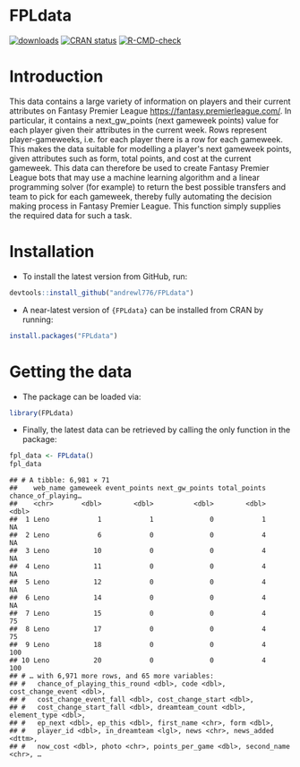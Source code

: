 FPLdata
================

<!-- badges: start -->

[![downloads](https://cranlogs.r-pkg.org/badges/FPLdata)](downloads)
[![CRAN
status](https://www.r-pkg.org/badges/version/FPLdata)](https://CRAN.R-project.org/package=FPLdata)
[![R-CMD-check](https://github.com/andrewl776/FPLdata/workflows/R-CMD-check/badge.svg)](https://github.com/andrewl776/FPLdata/actions)
<!-- badges: end -->

Introduction
================
This data contains a large variety of information on players and their current attributes on Fantasy Premier League https://fantasy.premierleague.com/. In particular, it contains a next_gw_points (next gameweek points) value for each player given their attributes in the current week. Rows represent player-gameweeks, i.e. for each player there is a row for each gameweek. This makes the data suitable for modelling a player's next gameweek points, given attributes such as form, total points, and cost at the current gameweek. This data can therefore be used to create Fantasy Premier League bots that may use a machine learning algorithm and a linear programming solver (for example) to return the best possible transfers and team to pick for each gameweek, thereby fully automating the decision making process in Fantasy Premier League. This function simply supplies the required data for such a task.

# Installation

  - To install the latest version from GitHub, run:

<!-- end list -->

``` r
devtools::install_github("andrewl776/FPLdata")
```

  - A near-latest version of `{FPLdata}` can be installed from CRAN by
    running:

<!-- end list -->

``` r
install.packages("FPLdata")
```

# Getting the data

  - The package can be loaded via:

<!-- end list -->

``` r
library(FPLdata)
```

  - Finally, the latest data can be retrieved by calling the only
    function in the package:

<!-- end list -->

``` r
fpl_data <- FPLdata()
fpl_data
```

    ## # A tibble: 6,981 × 71
    ##    web_name gameweek event_points next_gw_points total_points chance_of_playing…
    ##    <chr>       <dbl>        <dbl>          <dbl>        <dbl>              <dbl>
    ##  1 Leno            1            1              0            1                 NA
    ##  2 Leno            6            0              0            4                 NA
    ##  3 Leno           10            0              0            4                 NA
    ##  4 Leno           11            0              0            4                 NA
    ##  5 Leno           12            0              0            4                 NA
    ##  6 Leno           14            0              0            4                 NA
    ##  7 Leno           15            0              0            4                 75
    ##  8 Leno           17            0              0            4                 75
    ##  9 Leno           18            0              0            4                100
    ## 10 Leno           20            0              0            4                100
    ## # … with 6,971 more rows, and 65 more variables:
    ## #   chance_of_playing_this_round <dbl>, code <dbl>, cost_change_event <dbl>,
    ## #   cost_change_event_fall <dbl>, cost_change_start <dbl>,
    ## #   cost_change_start_fall <dbl>, dreamteam_count <dbl>, element_type <dbl>,
    ## #   ep_next <dbl>, ep_this <dbl>, first_name <chr>, form <dbl>,
    ## #   player_id <dbl>, in_dreamteam <lgl>, news <chr>, news_added <dttm>,
    ## #   now_cost <dbl>, photo <chr>, points_per_game <dbl>, second_name <chr>, …
